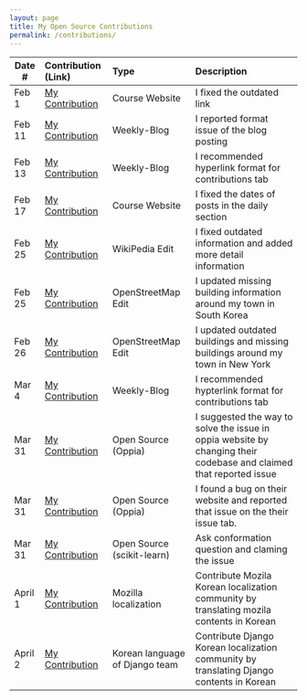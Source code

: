 ```yaml
---
layout: page
title: My Open Source Contributions
permalink: /contributions/
---
```


<!--
Type of the contribution should be "Wikipedia edit", "OpenStreet Map feature", "Documentation", "Course website", "Blog",
"Browser Add-on", etc.

The description should include a brief summary of what you did.

The link should bring us to a public page that shows your contribution.

Replace the first row with your own contribution.

-->

| Date #  | Contribution (Link)                                                                                                | Type                       | Description                                                                                                        |
| ------- | :----------------------------------------------------------------------------------------------------------------- | :------------------------- | :----------------------------------------------------------------------------------------------------------------- |
| Feb 1   | [My Contribution](https://github.com/joannakl/ossd/pull/39)                                                        | Course Website             | I fixed the outdated link                                                                                          |
| Feb 11  | [My Contribution](https://github.com/ossd-s23/rufaida99-k-weekly/issues/1#issue-1581039771)                        | Weekly-Blog                | I reported format issue of the blog posting                                                                        |
| Feb 13  | [My Contribution](https://github.com/ossd-s23/jiawei-zhang-a-weekly/issues/1#issue-1571334324)                     | Weekly-Blog                | I recommended hyperlink format for contributions tab                                                               |
| Feb 17  | [My Contribution](https://github.com/joannakl/ossd/pull/55#issue-1594209493)                                       | Course Website             | I fixed the dates of posts in the daily section                                                                    |
| Feb 25  | [My Contribution](https://en.wikipedia.org/w/index.php?title=Seoul_National_University&diff=prev&oldid=1141649625) | WikiPedia Edit             | I fixed outdated information and added more detail information                                                     |
| Feb 25  | [My Contribution](https://www.openstreetmap.org/changeset/133029116)                                               | OpenStreetMap Edit         | I updated missing building information around my town in South Korea                                               |
| Feb 26  | [My Contribution](https://www.openstreetmap.org/changeset/133029392)                                               | OpenStreetMap Edit         | I updated outdated buildings and missing buildings around my town in New York                                      |
| Mar 4   | [My Contribution](https://github.com/ossd-s23/ROMEEZHOU-weekly/issues/1#issue-1599965778)                          | Weekly-Blog                | I recommended hypterlink format for contributions tab                                                              |
| Mar 31  | [My Contribution](https://github.com/oppia/oppia/issues/17886#issuecomment-1492718627)                             | Open Source (Oppia)        | I suggested the way to solve the issue in oppia website by changing their codebase and claimed that reported issue |
| Mar 31  | [My Contribution](https://github.com/oppia/oppia/issues/17889#issue-1650183266)                                    | Open Source (Oppia)        | I found a bug on their website and reported that issue on the their issue tab.                                     |
| Mar 31  | [My Contribution](https://github.com/scikit-learn/scikit-learn/issues/26035#issuecomment-1492758225)               | Open Source (scikit-learn) | Ask conformation question and claming the issue                                                                    |
| April 1 | [My Contribution](https://pontoon.mozilla.org/contributors/r34tC0XdcsDhqsw36YyA3v0MrMc/)                           | Mozilla localization       | Contribute Mozila Korean localization community by translating mozila contents in Korean                           |
| April 2 | [My Contribution](https://www.transifex.com/user/profile/SeoeunH/)                           | Korean language of Django team       | Contribute Django Korean localization community by translating Django contents in Korean                           |
